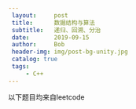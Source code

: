 ```yaml
---
 layout:     post
 title:      数据结构与算法
 subtitle:   递归、回溯、分治
 date:       2019-09-15
 author:     Bob
 header-img: img/post-bg-unity.jpg
 catalog: true
 tags:
     - C++
---
```


以下题目均来自leetcode

